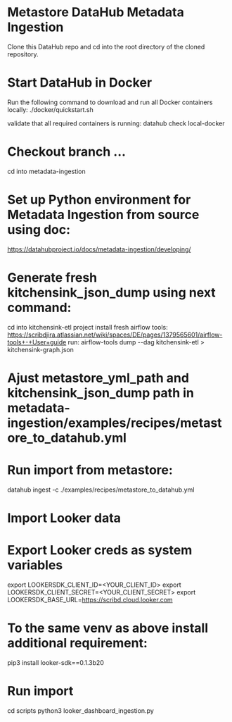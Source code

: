 # Metastore DataHub Metadata Ingestion
Clone this DataHub repo and cd into the root directory of the cloned repository.
# Start DataHub in Docker
Run the following command to download and run all Docker containers locally:
./docker/quickstart.sh

validate that all required  containers is running:
datahub check local-docker

# Checkout branch ...
cd into metadata-ingestion

# Set up Python environment for Metadata Ingestion from source using doc:
https://datahubproject.io/docs/metadata-ingestion/developing/

# Generate fresh kitchensink_json_dump using next command:
cd into kitchensink-etl project
install fresh airflow tools: https://scribdjira.atlassian.net/wiki/spaces/DE/pages/1379565601/airflow-tools+-+User+guide
run: airflow-tools dump --dag kitchensink-etl > kitchensink-graph.json

# Ajust metastore_yml_path and kitchensink_json_dump path in metadata-ingestion/examples/recipes/metastore_to_datahub.yml

# Run import from metastore:
datahub ingest -c ./examples/recipes/metastore_to_datahub.yml

# Import Looker data
# Export Looker creds as system variables
export LOOKERSDK_CLIENT_ID=<YOUR_CLIENT_ID>
export LOOKERSDK_CLIENT_SECRET=<YOUR_CLIENT_SECRET>
export LOOKERSDK_BASE_URL=https://scribd.cloud.looker.com

# To the same venv as above install additional requirement:
pip3 install looker-sdk==0.1.3b20

# Run import
cd scripts
python3 looker_dashboard_ingestion.py